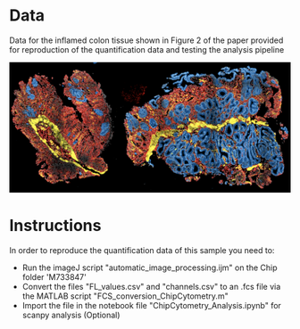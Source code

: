 # Data
Data for the inflamed colon tissue shown in Figure 2 of the paper provided for reproduction of the quantification data and testing the analysis pipeline

![Image of Biopsy](https://github.com/SebastianJarosch/ChipCytometry-Image-Processing/blob/master/img/Biopsy_1.png)

# Instructions
In order to reproduce the quantification data of this sample you need to:
* Run the imageJ script "automatic_image_processing.ijm" on the Chip folder 'M733847'
* Convert the files "FL_values.csv" and "channels.csv" to an .fcs file via the MATLAB script "FCS_conversion_ChipCytometry.m"
* Import the file in the notebook file "ChipCytometry_Analysis.ipynb" for scanpy analysis (Optional) 
